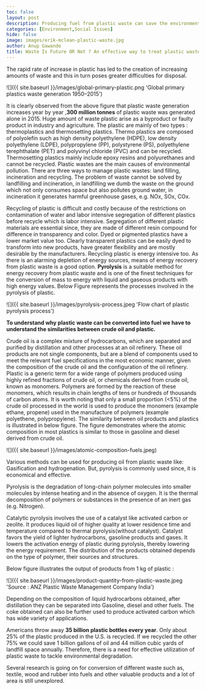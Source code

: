 ```yaml
---
toc: false
layout: post
description: Producing fuel from plastic waste can save the environment.
categories: [Environment,Social Issues]
hide: false
image: images/erik-mclean-plastic-waste.jpg
author: Anup Gawande
title: Waste Is Future OR Not ? An effective way to treat plastic waste
---
```

The rapid rate of increase in plastic has led to the creation of increasing amounts of waste and this in turn poses greater difficulties for disposal.

![]({{ site.baseurl }}/images/global-primary-plastic.png 'Global primary plastics waste generation 1950–2015')

It is clearly observed from the above figure that plastic waste generation increases year by year ,**300 million tonnes** of plastic waste was generated alone in 2015. Huge amount of waste plastic arise as a byproduct or faulty product in industry and agriculture. The plastic are mainly of two types : thermoplastics and thermosetting plastics. Thermo plastics are composed of polyolefin such as high density polyethylene (HDPE), low density polyethylene (LDPE), polypropylene (PP), polystyrene (PS), polyethylene terephthalate (PET) and polyvinyl chloride (PVC) and can be recycled. Thermosetting plastics mainly include epoxy resins and polyurethanes and cannot be recycled. Plastic wastes are the main causes of environmental pollution. There are three ways to manage plastic wastes: land filling, incineration and recycling. The problem of waste cannot be solved by landfilling and incineration, in landfilling we dumb the waste on the ground which not only consumes space but also pollutes ground water, in incineration it generates harmful greenhouse gases, e.g. NOx, SOx, COx.

Recycling of plastic is difficult and costly because of the restrictions on contamination of water and labor intensive segregation of different plastics before recycle which is labor intensive. Segregation of different plastic materials are essential since, they are made of different resin compound for difference in transparency and color. Dyed or pigmented plastics have a lower market value too. Clearly transparent plastics can be easily dyed to transform into new products, have greater flexibility and are mostly desirable by the manufacturers. Recycling plastic is energy intensive too. As there is an alarming depletion of energy sources, means of energy recovery from plastic waste is a good option. **Pyrolysis** is a suitable method for energy recovery from plastic waste and is one of the finest techniques for the conversion of mass to energy with liquid and gaseous products with high energy values. Below Figure represents the processes involved in the pyrolysis of plastic.

![]({{ site.baseurl }}/images/pyrolysis-process.jpeg 'Flow chart of plastic pyrolysis process')

**To understand why plastic waste can be converted into fuel we have to understand the similarities between crude oil and plastic.**

Crude oil is a complex mixture of hydrocarbons, which are separated and purified by distillation and other processes at an oil refinery. These oil products are not single components, but are a blend of components used to meet the relevant fuel specifications in the most economic manner, given the composition of the crude oil and the configuration of the oil refinery. Plastic is a generic term for a wide range of polymers produced using highly refined fractions of crude oil, or chemicals derived from crude oil, known as monomers. Polymers are formed by the reaction of these monomers, which results in chain lengths of tens or hundreds of thousands of carbon atoms. It is worth noting that only a small proportion (<5%) of the crude oil processed in the world is used to produce the monomers (example ethane, propene) used in the manufacture of polymers (example polyethene, polypropylene). The similarity between oil products and plastics is illustrated in below figure. The figure demonstrates where the atomic composition in most plastics is similar to those in gasoline and diesel derived from crude oil.

![]({{ site.baseurl }}/images/atomic-composition-fuels.jpeg)

Various methods can be used for producing oil from plastic waste like: Gasification and hydrogenation. But, pyrolysis is commonly used since, it is economical and effective.

Pyrolysis is the degradation of long-chain polymer molecules into smaller molecules by intense heating and in the absence of oxygen. It is the thermal decomposition of polymers or substances in the presence of an inert gas (e.g. Nitrogen).

Catalytic pyrolysis involves the use of a catalyst like activated carbon or zeolite. It produces liquid oil of higher quality at lower residence time and temperature compared to thermal pyrolysis(without catalyst). Catalyst favors the yield of lighter hydrocarbons, gasoline products and gases. It lowers the activation energy of plastic during pyrolysis, thereby lowering the energy requirement. The distribution of the products obtained depends on the type of polymer, their sources and structures.

Below figure illustrates the output of products from 1 kg of plastic :

![]({{ site.baseurl }}/images/product-quantity-from-plastic-waste.jpeg 'Source : ANZ Plastic Waste Management Company India')

Depending on the composition of liquid hydrocarbons obtained, after distillation they can be separated into Gasoline, diesel and other fuels. The coke obtained can also be further used to produce activated carbon which has wide variety of applications.

Americans throw away **35 billion plastic bottles every year**. Only about 25% of the plastic produced in the U.S. is recycled. If we recycled the other 75% we could save 1 billion gallons of oil and 44 million cubic yards of landfill space annually. Therefore, there is a need for effective utilization of plastic waste to tackle environmental degradation.

Several research is going on for conversion of different waste such as, textile, wood and rubber into fuels and other valuable products and a lot of area is still unexplored.
